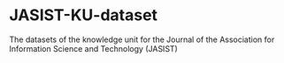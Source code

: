 # JASIST-KU-dataset
The datasets of the knowledge unit for the Journal of the Association for Information Science and Technology (JASIST)
